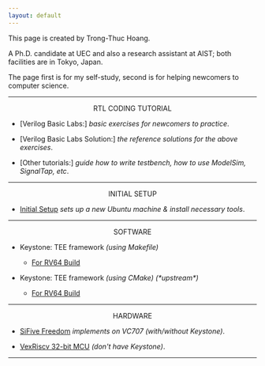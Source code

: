 ```yaml
---
layout: default
---
```


This page is created by Trong-Thuc Hoang.

A Ph.D. candidate at UEC and also a research assistant at AIST; both facilities are in Tokyo, Japan.

The page first is for my self-study, second is for helping newcomers to computer science.

* * *

<p style="text-align:center">RTL CODING TUTORIAL</p>

- [Verilog Basic Labs:] *basic exercises for newcomers to practice*.

- [Verilog Basic Labs Solution:] *the reference solutions for the above exercises*.

- [Other tutorials:] *guide how to write testbench, how to use ModelSim, SignalTap, etc*.

* * *

<p style="text-align:center">INITIAL SETUP</p>

- [Initial Setup](./init.md) *sets up a new Ubuntu machine & install necessary tools*.

* * *

<p style="text-align:center">SOFTWARE</p>

- Keystone: TEE framework *(using Makefile)*

  * [For RV64 Build](./keystone-makefile-64.md)

- Keystone: TEE framework *(using CMake)* *(\*upstream\*)*

  * [For RV64 Build](./keystone-cmake-64.md)

* * *

<p style="text-align:center">HARDWARE</p>

- [SiFive Freedom](./vc707.md) *implements on VC707 (with/without Keystone)*.

- [VexRiscv 32-bit MCU](./vexriscv.md) *(don't have Keystone)*.

* * *

